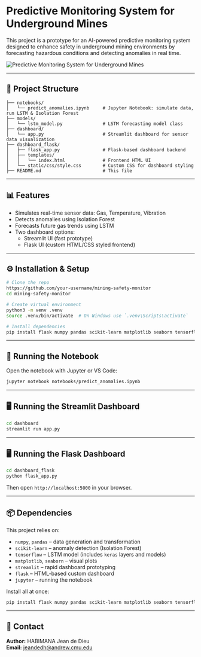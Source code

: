 # Predictive Monitoring System for Underground Mines

This project is a prototype for an AI-powered predictive monitoring system designed to enhance safety in underground mining environments by forecasting hazardous conditions and detecting anomalies in real time.

![Predictive Monitoring System for Underground Mines](https://github.com/user-attachments/assets/257661a0-79ff-456a-b6ab-b9dc541855a0)


---

## 📂 Project Structure

```
├── notebooks/
│   └── predict_anomalies.ipynb     # Jupyter Notebook: simulate data, run LSTM & Isolation Forest
├── models/
│   └── lstm_model.py               # LSTM forecasting model class
├── dashboard/
│   └── app.py                      # Streamlit dashboard for sensor data visualization
├── dashboard_flask/
│   ├── flask_app.py                # Flask-based dashboard backend
│   ├── templates/
│   │   └── index.html              # Frontend HTML UI
│   └── static/css/style.css        # Custom CSS for dashboard styling
├── README.md                       # This file
```

---

## 📊 Features

- Simulates real-time sensor data: Gas, Temperature, Vibration
- Detects anomalies using Isolation Forest
- Forecasts future gas trends using LSTM
- Two dashboard options:
  - Streamlit UI (fast prototype)
  - Flask UI (custom HTML/CSS styled frontend)

---

## ⚙️ Installation & Setup

```bash
# Clone the repo
https://github.com/your-username/mining-safety-monitor
cd mining-safety-monitor

# Create virtual environment
python3 -m venv .venv
source .venv/bin/activate  # On Windows use `.venv\Scripts\activate`

# Install dependencies
pip install flask numpy pandas scikit-learn matplotlib seaborn tensorflow streamlit jupyter
```

---

## 🚀 Running the Notebook

Open the notebook with Jupyter or VS Code:
```bash
jupyter notebook notebooks/predict_anomalies.ipynb
```

---

## 🖥️ Running the Streamlit Dashboard
```bash
cd dashboard
streamlit run app.py
```

---

## 🖥️ Running the Flask Dashboard
```bash
cd dashboard_flask
python flask_app.py
```
Then open `http://localhost:5000` in your browser.

---

## 📦 Dependencies

This project relies on:
- `numpy`, `pandas` – data generation and transformation
- `scikit-learn` – anomaly detection (Isolation Forest)
- `tensorflow` – LSTM model (includes `keras` layers and models)
- `matplotlib`, `seaborn` – visual plots
- `streamlit` – rapid dashboard prototyping
- `flask` – HTML-based custom dashboard
- `jupyter` – running the notebook

Install all at once:
```bash
pip install flask numpy pandas scikit-learn matplotlib seaborn tensorflow streamlit jupyter
```

---

## 📩 Contact
**Author:** HABIMANA Jean de Dieu  
**Email:** jeandedh@andrew.cmu.edu
